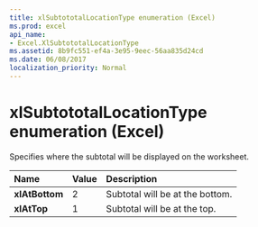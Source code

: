 ```yaml
---
title: xlSubtototalLocationType enumeration (Excel)
ms.prod: excel
api_name:
- Excel.XlSubtototalLocationType
ms.assetid: 8b9fc551-ef4a-3e95-9eec-56aa835d24cd
ms.date: 06/08/2017
localization_priority: Normal
---
```



# xlSubtototalLocationType enumeration (Excel)

Specifies where the subtotal will be displayed on the worksheet.



|Name|Value|Description|
|:-----|:-----|:-----|
| **xlAtBottom**|2|Subtotal will be at the bottom.|
| **xlAtTop**|1|Subtotal will be at the top.|

